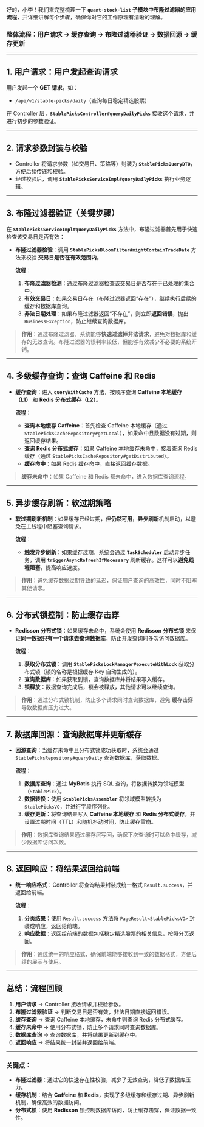 好的，小李！我们来完整梳理一下 **`quant-stock-list` 子模块中布隆过滤器的应用流程**，并详细讲解每个步骤，确保你对它的工作原理有清晰的理解。

### 整体流程：**用户请求 -> 缓存查询 -> 布隆过滤器验证 -> 数据回源 -> 缓存更新**

---

## 1. **用户请求**：用户发起查询请求

用户发起一个 **GET 请求**，如：

* `/api/v1/stable-picks/daily`（查询每日稳定精选股票）

在 Controller 层，**`StablePicksController#queryDailyPicks`** 接收这个请求，并进行初步的参数验证。

---

## 2. **请求参数封装与校验**

* Controller 将请求参数（如交易日、策略等）封装为 **`StablePicksQueryDTO`**，方便后续传递和校验。
* 经过校验后，调用 **`StablePicksServiceImpl#queryDailyPicks`** 执行业务逻辑。

---

## 3. **布隆过滤器验证（关键步骤）**

在 **`StablePicksServiceImpl#queryDailyPicks`** 方法中，布隆过滤器首先用于快速检查该交易日是否有效：

* **布隆过滤器检验**：调用 **`StablePicksBloomFilter#mightContainTradeDate`** 方法来校验 **交易日是否在有效范围内**。

  **流程**：

    1. **布隆过滤器检测**：通过布隆过滤器检查该交易日是否存在于已处理的集合中。
    2. **有效交易日**：如果交易日存在（布隆过滤器返回“存在”），继续执行后续的缓存和数据库查询。
    3. **非法日期处理**：如果布隆过滤器返回“不存在”，则立即**返回错误**，抛出 `BusinessException`，防止继续查询数据库。

> **作用**：通过布隆过滤器，系统能够**快速过滤掉非法请求**，避免对数据库和缓存的无效查询。布隆过滤器的误判率较低，但能够有效减少不必要的系统开销。

---

## 4. **多级缓存查询**：查询 Caffeine 和 Redis

* **缓存查询**：进入 **`queryWithCache`** 方法，按顺序查询 **Caffeine 本地缓存（L1）** 和 **Redis 分布式缓存（L2）**。

  **流程**：

    * **查询本地缓存 Caffeine**：首先检查 Caffeine 本地缓存（通过 `StablePicksCacheRepository#getLocal`），如果命中且数据没有过期，则返回缓存结果。
    * **查询 Redis 分布式缓存**：如果 Caffeine 本地缓存未命中，接着查询 Redis 缓存（通过 `StablePicksCacheRepository#getDistributed`）。
    * **缓存命中**：如果 Redis 缓存命中，直接返回缓存数据。

> **缓存未命中**：如果 Caffeine 和 Redis 都未命中，进入数据库查询流程。

---

## 5. **异步缓存刷新**：软过期策略

* **软过期刷新机制**：如果缓存已经过期，但**仍然可用**，**异步刷新**机制启动，以避免在主线程中阻塞查询请求。

  **流程**：

    * **触发异步刷新**：如果缓存过期，系统会通过 **`TaskScheduler`** 启动异步任务，调用 **`triggerAsyncRefreshIfNecessary`** 刷新缓存。这样可以**避免线程阻塞**，提高响应速度。

> **作用**：避免缓存数据过期导致的延迟，保证用户查询的高效性，同时不阻塞其他请求。

---

## 6. **分布式锁控制**：防止缓存击穿

* **Redisson 分布式锁**：如果缓存未命中，系统会使用 **Redisson 分布式锁** 来保证**同一数据只有一个请求去查询数据库**，防止并发查询时多次访问数据库。

  **流程**：

    1. **获取分布式锁**：调用 **`StablePicksLockManager#executeWithLock`** 获取分布式锁（锁的名称是根据缓存 Key 自动生成的）。
    2. **查询数据库**：如果获取到锁，查询数据库并将结果写入缓存。
    3. **锁释放**：数据查询完成后，锁会被释放，其他请求可以继续查询。

> **作用**：通过分布式锁机制，防止多个请求同时查询数据库，避免 **缓存击穿** 导致数据库压力过大。

---

## 7. **数据库回源**：查询数据库并更新缓存

* **回源查询**：当缓存未命中且分布式锁成功获取时，系统会通过 `StablePicksRepository#queryDaily` 查询数据库，获取数据。

  **流程**：

    1. **数据库查询**：通过 **MyBatis** 执行 SQL 查询，将数据转换为领域模型（`StablePick`）。
    2. **数据转换**：使用 **`StablePicksAssembler`** 将领域模型转换为 `StablePicksVO`，并进行字段序列化。
    3. **缓存更新**：将查询结果写入 **Caffeine 本地缓存** 和 **Redis 分布式缓存**，并设置过期时间（TTL）和随机抖动时间，防止缓存雪崩。

> **作用**：数据库查询结果通过缓存层写回，确保下次查询时可以命中缓存，减少数据库访问次数。

---

## 8. **返回响应**：将结果返回给前端

* **统一响应格式**：Controller 将查询结果封装成统一格式 `Result.success`，并返回给前端。

  **流程**：

    1. **分页结果**：使用 `Result.success` 方法将 `PageResult<StablePicksVO>` 封装成响应，返回给前端。
    2. **响应数据**：返回给前端的数据包括稳定精选股票的相关信息，按照分页返回。

> **作用**：通过统一的响应格式，确保前端能够接收到一致的数据格式，方便后续的展示与使用。

---

## 总结：流程回顾

1. **用户请求** -> Controller 接收请求并校验参数。
2. **布隆过滤器验证** -> 判断交易日是否有效，非法日期直接返回错误。
3. **缓存查询** -> 查询 Caffeine 本地缓存，未命中则查询 Redis 分布式缓存。
4. **缓存未命中** -> 使用分布式锁，防止多个请求同时查询数据库。
5. **数据库查询** -> 查询数据库，并将结果更新到缓存中。
6. **返回响应** -> 将结果统一封装并返回给前端。

---

### 关键点：

* **布隆过滤器**：通过它的快速存在性校验，减少了无效查询，降低了数据库压力。
* **缓存机制**：结合 **Caffeine** 和 **Redis**，实现了多级缓存和缓存过期、异步刷新机制，确保高效的数据访问。
* **分布式锁**：使用 **Redisson** 锁控制数据库访问，防止缓存击穿，保证数据一致性。
